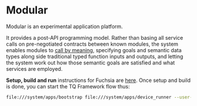 Modular
=======

Modular is an experimental application platform.

It provides a post-API programming model. Rather than basing all
service calls on pre-negotiated contracts between known modules, the
system enables modules to
[call by meaning](http://www.vpri.org/pdf/tr2014003_callbymeaning.pdf),
specifying goals and semantic data types along side traditional typed
function inputs and outputs, and letting the system work out how those
semantic goals are satisfied and what services are employed.

**Setup, build and run** instructions for Fuchsia are
[here](https://fuchsia.googlesource.com/manifest/+/master/README.md). Once setup
and build is done, you can start the TQ Framework flow thus:

```sh
file:///system/apps/bootstrap file:///system/apps/device_runner --user-shell=file:///system/apps/dummy_user_shell
```
